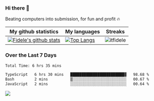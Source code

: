 ### Hi there 👋
<p>Beating computers into submission, for fun and profit 🔥</p>

|My github statistics|My languages|Streaks|
|-|-|-|
|[![Fidele's github stats](https://github-readme-stats.vercel.app/api?username=itfidele&count_private=true&show_icons=true&theme=dark&hide_title=true)](https://github.com/itfidele)|[![Top Langs](https://github-readme-stats.vercel.app/api/top-langs/?username=itfidele&show_icons=true&langs_count=8&theme=dark&layout=compact&hide_title=true)](https://github.com/itfidele)|![itfidele](https://github-readme-streak-stats.herokuapp.com/?user=itfidele&theme=dark)

### Over the Last 7 Days
<!--START_SECTION:waka-->

```txt
Total Time: 6 hrs 35 mins

TypeScript   6 hrs 30 mins   ████████████████████████▓   98.68 %
Bash         2 mins          ▒░░░░░░░░░░░░░░░░░░░░░░░░   00.67 %
JavaScript   2 mins          ░░░░░░░░░░░░░░░░░░░░░░░░░   00.64 %
```

<!--END_SECTION:waka-->



![](https://komarev.com/ghpvc/?username=itfidele)
